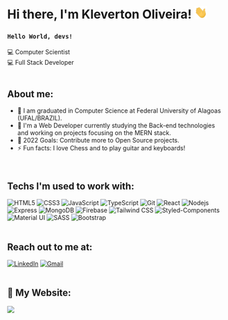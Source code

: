 # Hi there, I'm Kleverton Oliveira! <img alt = gif src ="hand-waving.gif" width= "30"/>

### <code>Hello World, devs!</code>

💻 Computer Scientist<br>
💻 Full Stack Developer<br>
<br>

## About me:

- 🔭 I am graduated in Computer Science at Federal University of Alagoas (UFAL/BRAZIL).
- 🌱 I'm a Web Developer currently studying the Back-end technologies and working on projects focusing on the MERN stack.
- 🥅 2022 Goals: Contribute more to Open Source projects.
- ⚡ Fun facts: I love Chess and to play guitar and keyboards!
<br>

## Techs I'm used to work with:

<img alt="HTML5" src="https://img.shields.io/badge/HTML5-E34F26?style=for-the-badge&logo=html5&logoColor=white"/> <img alt="CSS3" src="https://img.shields.io/badge/CSS3-1572B6?style=for-the-badge&logo=css3&logoColor=white"/> <img alt="JavaScript" src="https://img.shields.io/badge/JavaScript-323330?style=for-the-badge&logo=javascript&logoColor=F7DF1E" /> <img alt="TypeScript" src="https://img.shields.io/badge/TypeScript-007ACC?style=for-the-badge&logo=typescript&logoColor=white" /> <img alt="Git" src="https://img.shields.io/badge/Git-E34F26?style=for-the-badge&logo=git&logoColor=white" /> <img alt="React" src="https://img.shields.io/badge/React-20232A?style=for-the-badge&logo=react&logoColor=61DAFB" /> <img alt="Nodejs" src="https://img.shields.io/badge/Node.js-43853D?style=for-the-badge&logo=node.js&logoColor=white" /> <img alt="Express" src="https://img.shields.io/badge/Express.js-404D59?style=for-the-badge" /> <img alt="MongoDB" src="https://img.shields.io/badge/MongoDB-%234ea94b.svg?style=for-the-badge&logo=mongodb&logoColor=white" /> <img alt="Firebase" src="https://img.shields.io/badge/Firebase-F29D0C?style=for-the-badge&logo=firebase&logoColor=white" /> <img alt="Tailwind CSS" src="https://img.shields.io/badge/Tailwind_CSS-38B2AC?style=for-the-badge&logo=tailwind-css&logoColor=white" />
<img alt="Styled-Components" src="https://img.shields.io/badge/styled--components-DB7093?style=for-the-badge&logo=styled-components&logoColor=white" />
<img alt="Material UI" src="https://img.shields.io/badge/Material--UI-0081CB?style=for-the-badge&logo=material-ui&logoColor=white" />
<img alt="SASS" src="https://img.shields.io/badge/Sass-CC6699?style=for-the-badge&logo=sass&logoColor=white" />
<img alt="Bootstrap" src="https://img.shields.io/badge/Bootstrap-563D7C?style=for-the-badge&logo=bootstrap&logoColor=white" />
<br>
<br>

## Reach out to me at:

<a href="https://www.linkedin.com/in/klevertonoliveira"><img alt="LinkedIn" src="https://img.shields.io/badge/LinkedIn-0077B5?style=for-the-badge&logo=linkedin&logoColor=white"/></a>
<a href="mailto:kleverton.oliveira.dev@gmail.com"><img alt="Gmail" src="https://img.shields.io/badge/Gmail-D14836?style=for-the-badge&logo=gmail&logoColor=white"/></a>  
<br>

## :link: My Website:
<a href="https://klevertonoliveira.vercel.app/"><img src="https://img.shields.io/static/v1?label=Portfolio&message=https://klevertonoliveira.vercel.app/&logo=website&logoColor=white&color=blue&style=plastic"/></a>

